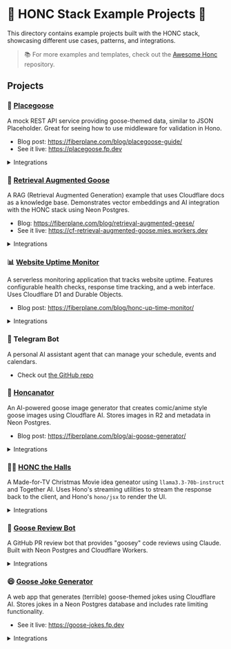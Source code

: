 # :goose: HONC Stack Example Projects :goose:

This directory contains example projects built with the HONC stack, showcasing different use cases, patterns, and integrations.

> 📚 For more examples and templates, check out the [Awesome Honc](https://github.com/fiberplane/awesome-honc) repository.

## Projects

### 🎯 [Placegoose](./placegoose)
A mock REST API service providing goose-themed data, similar to JSON Placeholder. Great for seeing how to use middleware for validation in Hono.

- Blog post: https://fiberplane.com/blog/placegoose-guide/
- See it live: https://placegoose.fp.dev

<details>
<summary>Integrations</summary>

- Cloudflare D1 for data storage
- Cloudflare Asset Bindings for Workers
- UI: Markdown rendered with Remark
</details>

### 🤖 [Retrieval Augmented Goose](./cf-retrieval-augmented-goose)
A RAG (Retrieval Augmented Generation) example that uses Cloudflare docs as a knowledge base. Demonstrates vector embeddings and AI integration with the HONC stack using Neon Postgres.

- Blog: https://fiberplane.com/blog/retrieval-augmented-geese/
- See it live: https://cf-retrieval-augmented-goose.mies.workers.dev

<details>
<summary>Integrations</summary>

- Neon serverless Postgres for data storage and vector search
- OpenAI for embeddings generation
- UI: SSR with hono/jsx and Fiberplane's "ascuii" SSR ui components
</details>

### 📊 [Website Uptime Monitor](./uptime-monitor)
A serverless monitoring application that tracks website uptime. Features configurable health checks, response time tracking, and a web interface. Uses Cloudflare D1 and Durable Objects.

- Blog post: https://fiberplane.com/blog/honc-up-time-monitor/

<details>
<summary>Integrations</summary>

- Cloudflare D1 for data storage
- Cloudflare Durable Objects for serverless state
- UI: SSR with hono/jsx
</details>

### 🤖 Telegram Bot
A personal AI assistant agent that can manage your schedule, events and calendars.
- Check out [the GitHub repo](https://github.com/MonsterDeveloper/www-berlin-feb-2025)
   
### 🎨 [Honcanator](./honcanator)
An AI-powered goose image generator that creates comic/anime style goose images using Cloudflare AI. Stores images in R2 and metadata in Neon Postgres.

- Blog post: https://fiberplane.com/blog/ai-goose-generator/

<details>
<summary>Integrations</summary>

- Neon serverless Postgres for relational data storage
- Cloudflare R2 for blob storage
- Cloudflare AI for image generation (Flux-1-Schnell)
</details>

### 🧑‍🎄 [HONC the Halls](./honc-the-halls)

A Made-for-TV Christmas Movie idea geneator using `llama3.3-70b-instruct` and Together AI. Uses Hono's streaming utilities to stream the response back to the client, and Hono's `hono/jsx` to render the UI.

<details>
<summary>Integrations</summary>

- Cloudflare D1 to store movie ideas
- Together AI to generate movie ideas
</details>

### 🪿 [Goose Review Bot](./goose-review-bot)

A GitHub PR review bot that provides "goosey" code reviews using Claude. Built with Neon Postgres and Cloudflare Workers.

<details>
<summary>Integrations</summary>

- GitHub Octokit to handle webhooks and pull requests
- Claude (Anthropic) to provide code reviews
</details>

### 😄 [Goose Joke Generator](./goose-joke-generator)
A web app that generates (terrible) goose-themed jokes using Cloudflare AI. Stores jokes in a Neon Postgres database and includes rate limiting functionality.

- See it live: https://goose-jokes.fp.dev

<details>
<summary>Integrations</summary>

- Neon serverless Postgres for data storage
- Cloudflare AI (Llama-3.1-8B-Instruct)
</details>
